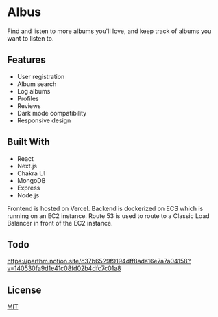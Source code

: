 # Albus

Find and listen to more albums you'll love, and keep track of albums you want to listen to.

## Features
- User registration
- Album search
- Log albums
- Profiles
- Reviews
- Dark mode compatibility
- Responsive design


## Built With
- React
- Next.js
- Chakra UI
- MongoDB
- Express
- Node.js

Frontend is hosted on Vercel. Backend is dockerized on ECS which is running on an EC2 instance. Route 53 is used to route to a Classic Load Balancer in front of the EC2 instance.


## Todo

https://parthm.notion.site/c37b6529f9194dff8ada16e7a7a04158?v=140530fa9d1e41c08fd02b4dfc7c01a8


## License
[MIT](https://github.com/ParthMmm/albus/blob/main/LICENSE)
